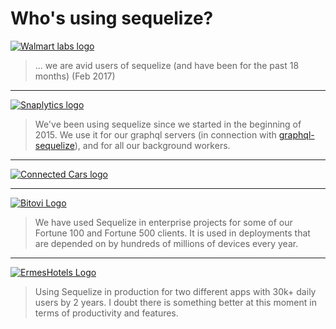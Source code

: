 # Who's using sequelize?

[![Walmart labs logo](asset/walmart-labs-logo.png)](http://www.walmartlabs.com/)

> ... we are avid users of sequelize (and have been for the past 18 months) (Feb 2017)

<hr />

[![Snaplytics logo](asset/logo-snaplytics-green.png)](https://snaplytics.io)

> We've been using sequelize since we started in the beginning of 2015. We use it for our graphql servers (in connection with [graphql-sequelize](http://github.com/mickhansen/graphql-sequelize)), and for all our background workers.

<hr />

[![Connected Cars logo](asset/connected-cars.png)](https://connectedcars.io/)

<hr />

[![Bitovi Logo](asset/bitovi-logo.png)](https://bitovi.com)

> We have used Sequelize in enterprise projects for some of our Fortune 100 and Fortune 500 clients. It is used in deployments that are depended on by hundreds of millions of devices every year.

<hr />

[![ErmesHotels Logo](asset/ermeshotels-logo.png)](https://www.ermeshotels.com)

> Using Sequelize in production for two different apps with 30k+ daily users by 2 years. I doubt there is something better at this moment in terms of productivity and features.
